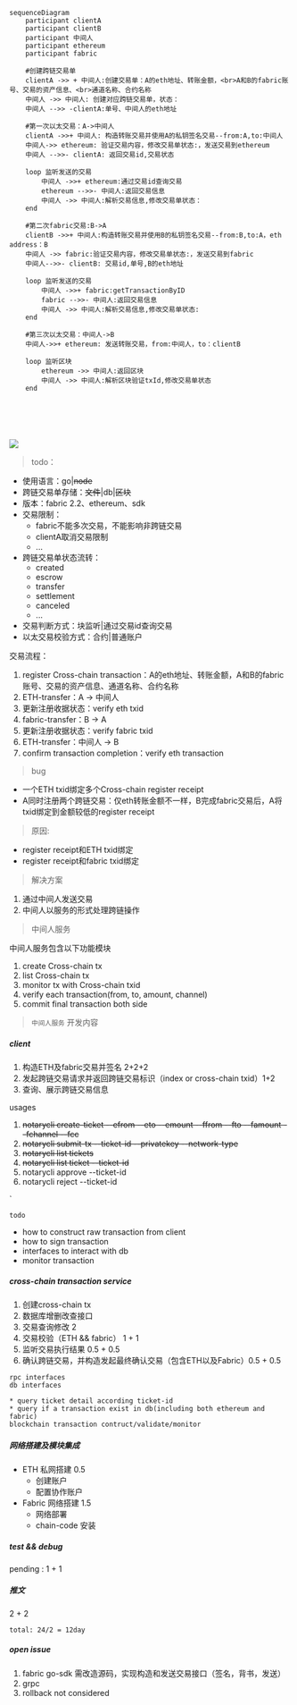 ```mermaid
sequenceDiagram
	participant clientA
	participant clientB
	participant 中间人
	participant ethereum
	participant fabric
	
	#创建跨链交易单
	clientA ->> + 中间人:创建交易单：A的eth地址、转账金额，<br>A和B的fabric账号、交易的资产信息、<br>通道名称、合约名称
	中间人 ->> 中间人: 创建对应跨链交易单，状态：
	中间人 -->> -clientA:单号、中间人的eth地址
	
	#第一次以太交易：A->中间人
	clientA ->>+ 中间人: 构造转账交易并使用A的私钥签名交易--from:A,to:中间人
	中间人->> ethereum: 验证交易内容，修改交易单状态:，发送交易到ethereum
	中间人 -->>- clientA: 返回交易id,交易状态
	
	loop 监听发送的交易
		中间人 ->>+ ethereum:通过交易id查询交易
		ethereum -->>- 中间人:返回交易信息
		中间人 ->> 中间人:解析交易信息,修改交易单状态：
	end
	
	#第二次fabric交易:B->A
	clientB ->>+ 中间人:构造转账交易并使用B的私钥签名交易--from:B,to:A，eth address：B
	中间人 ->> fabric:验证交易内容，修改交易单状态:，发送交易到fabric
	中间人-->>- clientB: 交易id,单号,B的eth地址
	
	loop 监听发送的交易
		中间人 ->>+ fabric:getTransactionByID
		fabric -->>- 中间人:返回交易信息
		中间人 ->> 中间人:解析交易信息,修改交易单状态:
	end
	
	#第三次以太交易：中间人->B
	中间人->>+ ethereum: 发送转账交易，from:中间人，to：clientB
	
	loop 监听区块
		ethereum ->> 中间人:返回区块
		中间人 ->> 中间人:解析区块验证txId,修改交易单状态
	end
	
	
	
	
	
```
[![](https://mermaid.ink/img/eyJjb2RlIjoic2VxdWVuY2VEaWFncmFtXG5cdHBhcnRpY2lwYW50IGNsaWVudEFcblx0cGFydGljaXBhbnQgY2xpZW50QlxuXHRwYXJ0aWNpcGFudCDkuK3pl7Tkurpcblx0cGFydGljaXBhbnQgZXRoZXJldW1cblx0cGFydGljaXBhbnQgZmFicmljXG5cdFxuXHQj5Yib5bu66Leo6ZO-5Lqk5piT5Y2VXG5cdGNsaWVudEEgLT4-ICsg5Lit6Ze05Lq6OuWIm-W7uuS6pOaYk-WNle-8mkHnmoRldGjlnLDlnYDjgIHovazotKbph5Hpop3vvIw8YnI-QeWSjELnmoRmYWJyaWPotKblj7fjgIHkuqTmmJPnmoTotYTkuqfkv6Hmga_jgIE8YnI-6YCa6YGT5ZCN56ew44CB5ZCI57qm5ZCN56ewXG5cdOS4remXtOS6uiAtPj4g5Lit6Ze05Lq6OiDliJvlu7rlr7nlupTot6jpk77kuqTmmJPljZXvvIznirbmgIHvvJpcblx05Lit6Ze05Lq6IC0tPj4gLWNsaWVudEE65Y2V5Y-344CB5Lit6Ze05Lq655qEZXRo5Zyw5Z2AXG5cdFxuXHQj56ys5LiA5qyh5Lul5aSq5Lqk5piT77yaQS0-5Lit6Ze05Lq6XG5cdGNsaWVudEEgLT4-KyDkuK3pl7Tkuro6IOaehOmAoOi9rOi0puS6pOaYk-W5tuS9v-eUqEHnmoTnp4HpkqXnrb7lkI3kuqTmmJMtLWZyb206QSx0bzrkuK3pl7Tkurpcblx05Lit6Ze05Lq6LT4-IGV0aGVyZXVtOiDpqozor4HkuqTmmJPlhoXlrrnvvIzkv67mlLnkuqTmmJPljZXnirbmgIE677yM5Y-R6YCB5Lqk5piT5YiwZXRoZXJldW1cblx05Lit6Ze05Lq6IC0tPj4tIGNsaWVudEE6IOi_lOWbnuS6pOaYk2lkLOS6pOaYk-eKtuaAgVxuXHRcblx0bG9vcCDnm5HlkKzlj5HpgIHnmoTkuqTmmJNcblx0XHTkuK3pl7TkurogLT4-KyBldGhlcmV1bTrpgJrov4fkuqTmmJNpZOafpeivouS6pOaYk1xuXHRcdGV0aGVyZXVtIC0tPj4tIOS4remXtOS6ujrov5Tlm57kuqTmmJPkv6Hmga9cblx0XHTkuK3pl7TkurogLT4-IOS4remXtOS6ujrop6PmnpDkuqTmmJPkv6Hmga8s5L-u5pS55Lqk5piT5Y2V54q25oCB77yaXG5cdGVuZFxuXHRcblx0I-esrOS6jOasoWZhYnJpY-S6pOaYkzpCLT5BXG5cdGNsaWVudEIgLT4-KyDkuK3pl7Tkuro65p6E6YCg6L2s6LSm5Lqk5piT5bm25L2_55SoQueahOengemSpeetvuWQjeS6pOaYky0tZnJvbTpCLHRvOkHvvIxldGggYWRkcmVzc--8mkJcblx05Lit6Ze05Lq6IC0-PiBmYWJyaWM66aqM6K-B5Lqk5piT5YaF5a6577yM5L-u5pS55Lqk5piT5Y2V54q25oCBOu-8jOWPkemAgeS6pOaYk-WIsGZhYnJpY1xuXHTkuK3pl7TkurotLT4-LSBjbGllbnRCOiDkuqTmmJNpZCzljZXlj7csQueahGV0aOWcsOWdgFxuXHRcblx0bG9vcCDnm5HlkKzlj5HpgIHnmoTkuqTmmJNcblx0XHTkuK3pl7TkurogLT4-KyBmYWJyaWM6Z2V0VHJhbnNhY3Rpb25CeUlEXG5cdFx0ZmFicmljIC0tPj4tIOS4remXtOS6ujrov5Tlm57kuqTmmJPkv6Hmga9cblx0XHTkuK3pl7TkurogLT4-IOS4remXtOS6ujrop6PmnpDkuqTmmJPkv6Hmga8s5L-u5pS55Lqk5piT5Y2V54q25oCBOlxuXHRlbmRcblx0XG5cdCPnrKzkuInmrKHku6XlpKrkuqTmmJPvvJrkuK3pl7TkurotPkJcblx05Lit6Ze05Lq6LT4-KyBldGhlcmV1bTog5Y-R6YCB6L2s6LSm5Lqk5piT77yMZnJvbTrkuK3pl7TkurrvvIx0b--8mmNsaWVudEJcblx0XG5cdGxvb3Ag55uR5ZCs5Yy65Z2XXG5cdFx0ZXRoZXJldW0gLT4-IOS4remXtOS6ujrov5Tlm57ljLrlnZdcblx0XHTkuK3pl7TkurogLT4-IOS4remXtOS6ujrop6PmnpDljLrlnZfpqozor4F0eElkLOS_ruaUueS6pOaYk-WNleeKtuaAgVxuXHRlbmRcbiAgICAgICAgICAgICIsIm1lcm1haWQiOnsidGhlbWUiOiJkZWZhdWx0In0sInVwZGF0ZUVkaXRvciI6ZmFsc2V9)](https://mermaid-js.github.io/mermaid-live-editor/#/edit/eyJjb2RlIjoic2VxdWVuY2VEaWFncmFtXG5cdHBhcnRpY2lwYW50IGNsaWVudEFcblx0cGFydGljaXBhbnQgY2xpZW50QlxuXHRwYXJ0aWNpcGFudCDkuK3pl7Tkurpcblx0cGFydGljaXBhbnQgZXRoZXJldW1cblx0cGFydGljaXBhbnQgZmFicmljXG5cdFxuXHQj5Yib5bu66Leo6ZO-5Lqk5piT5Y2VXG5cdGNsaWVudEEgLT4-ICsg5Lit6Ze05Lq6OuWIm-W7uuS6pOaYk-WNle-8mkHnmoRldGjlnLDlnYDjgIHovazotKbph5Hpop3vvIw8YnI-QeWSjELnmoRmYWJyaWPotKblj7fjgIHkuqTmmJPnmoTotYTkuqfkv6Hmga_jgIE8YnI-6YCa6YGT5ZCN56ew44CB5ZCI57qm5ZCN56ewXG5cdOS4remXtOS6uiAtPj4g5Lit6Ze05Lq6OiDliJvlu7rlr7nlupTot6jpk77kuqTmmJPljZXvvIznirbmgIHvvJpcblx05Lit6Ze05Lq6IC0tPj4gLWNsaWVudEE65Y2V5Y-344CB5Lit6Ze05Lq655qEZXRo5Zyw5Z2AXG5cdFxuXHQj56ys5LiA5qyh5Lul5aSq5Lqk5piT77yaQS0-5Lit6Ze05Lq6XG5cdGNsaWVudEEgLT4-KyDkuK3pl7Tkuro6IOaehOmAoOi9rOi0puS6pOaYk-W5tuS9v-eUqEHnmoTnp4HpkqXnrb7lkI3kuqTmmJMtLWZyb206QSx0bzrkuK3pl7Tkurpcblx05Lit6Ze05Lq6LT4-IGV0aGVyZXVtOiDpqozor4HkuqTmmJPlhoXlrrnvvIzkv67mlLnkuqTmmJPljZXnirbmgIE677yM5Y-R6YCB5Lqk5piT5YiwZXRoZXJldW1cblx05Lit6Ze05Lq6IC0tPj4tIGNsaWVudEE6IOi_lOWbnuS6pOaYk2lkLOS6pOaYk-eKtuaAgVxuXHRcblx0bG9vcCDnm5HlkKzlj5HpgIHnmoTkuqTmmJNcblx0XHTkuK3pl7TkurogLT4-KyBldGhlcmV1bTrpgJrov4fkuqTmmJNpZOafpeivouS6pOaYk1xuXHRcdGV0aGVyZXVtIC0tPj4tIOS4remXtOS6ujrov5Tlm57kuqTmmJPkv6Hmga9cblx0XHTkuK3pl7TkurogLT4-IOS4remXtOS6ujrop6PmnpDkuqTmmJPkv6Hmga8s5L-u5pS55Lqk5piT5Y2V54q25oCB77yaXG5cdGVuZFxuXHRcblx0I-esrOS6jOasoWZhYnJpY-S6pOaYkzpCLT5BXG5cdGNsaWVudEIgLT4-KyDkuK3pl7Tkuro65p6E6YCg6L2s6LSm5Lqk5piT5bm25L2_55SoQueahOengemSpeetvuWQjeS6pOaYky0tZnJvbTpCLHRvOkHvvIxldGggYWRkcmVzc--8mkJcblx05Lit6Ze05Lq6IC0-PiBmYWJyaWM66aqM6K-B5Lqk5piT5YaF5a6577yM5L-u5pS55Lqk5piT5Y2V54q25oCBOu-8jOWPkemAgeS6pOaYk-WIsGZhYnJpY1xuXHTkuK3pl7TkurotLT4-LSBjbGllbnRCOiDkuqTmmJNpZCzljZXlj7csQueahGV0aOWcsOWdgFxuXHRcblx0bG9vcCDnm5HlkKzlj5HpgIHnmoTkuqTmmJNcblx0XHTkuK3pl7TkurogLT4-KyBmYWJyaWM6Z2V0VHJhbnNhY3Rpb25CeUlEXG5cdFx0ZmFicmljIC0tPj4tIOS4remXtOS6ujrov5Tlm57kuqTmmJPkv6Hmga9cblx0XHTkuK3pl7TkurogLT4-IOS4remXtOS6ujrop6PmnpDkuqTmmJPkv6Hmga8s5L-u5pS55Lqk5piT5Y2V54q25oCBOlxuXHRlbmRcblx0XG5cdCPnrKzkuInmrKHku6XlpKrkuqTmmJPvvJrkuK3pl7TkurotPkJcblx05Lit6Ze05Lq6LT4-KyBldGhlcmV1bTog5Y-R6YCB6L2s6LSm5Lqk5piT77yMZnJvbTrkuK3pl7TkurrvvIx0b--8mmNsaWVudEJcblx0XG5cdGxvb3Ag55uR5ZCs5Yy65Z2XXG5cdFx0ZXRoZXJldW0gLT4-IOS4remXtOS6ujrov5Tlm57ljLrlnZdcblx0XHTkuK3pl7TkurogLT4-IOS4remXtOS6ujrop6PmnpDljLrlnZfpqozor4F0eElkLOS_ruaUueS6pOaYk-WNleeKtuaAgVxuXHRlbmRcbiAgICAgICAgICAgICIsIm1lcm1haWQiOnsidGhlbWUiOiJkZWZhdWx0In0sInVwZGF0ZUVkaXRvciI6ZmFsc2V9)
> todo：

- 使用语言：go|~~node~~
- 跨链交易单存储：~~文件~~|db|~~区块~~
- 版本：fabric 2.2、ethereum、sdk
- 交易限制：
  - fabric不能多次交易，不能影响非跨链交易
  - clientA取消交易限制
  - ...
- 跨链交易单状态流转：
  - created
  - escrow
  - transfer
  - settlement
  - canceled
  - ...
- 交易判断方式：块监听|通过交易id查询交易
- 以太交易校验方式：合约|普通账户







交易流程：

1.  register  Cross-chain transaction：A的eth地址、转账金额，A和B的fabric账号、交易的资产信息、通道名称、合约名称
2.  ETH-transfer：A -> 中间人
3. 更新注册收据状态：verify eth txid
4.  fabric-transfer：B -> A
5.  更新注册收据状态：verify fabric txid
6.  ETH-transfer：中间人 -> B
7.  confirm transaction completion：verify eth transaction 



> bug

- 一个ETH txid绑定多个Cross-chain register  receipt
- A同时注册两个跨链交易：仅eth转账金额不一样，B完成fabric交易后，A将txid绑定到金额较低的register  receipt



> 原因:

- register  receipt和ETH txid绑定
- register  receipt和fabric txid绑定



> 解决方案

1. 通过中间人发送交易
2. 中间人以服务的形式处理跨链操作

> 中间人服务        

中间人服务包含以下功能模块
1. create Cross-chain tx
2. list Cross-chain tx
3. monitor tx with Cross-chain txid
4. verify each transaction(from, to, amount, channel)
5. commit final transaction both side

> ```中间人服务``` 开发内容

##### client

1. 构造ETH及fabric交易并签名   2+2+2 
2. 发起跨链交易请求并返回跨链交易标识（index or cross-chain txid）1+2
3. 查询、展示跨链交易信息 


usages
1. ~~notarycli create-ticket --efrom --eto --emount --ffrom --fto --famount --fchannel --fcc~~
2. ~~notarycli submit-tx --ticket-id --privatekey --network-type~~
3. ~~notarycli list tickets~~
4. ~~notarycli list ticket --ticket-id~~
5. notarycli approve --ticket-id
6. notarycli reject --ticket-id

`

``todo`` 
* how to construct raw transaction from client
* how to sign transaction
* interfaces to interact with db
* monitor transaction



##### cross-chain transaction service

1. 创建cross-chain tx  
2. 数据库增删改查接口
3. 交易查询修改  2
4. 交易校验（ETH && fabric） 1 + 1
5. 监听交易执行结果 0.5 + 0.5
6. 确认跨链交易，并构造发起最终确认交易（包含ETH以及Fabric）0.5 + 0.5

```
rpc interfaces
db interfaces

* query ticket detail according ticket-id
* query if a transaction exist in db(including both ethereum and fabric)
blockchain transaction contruct/validate/monitor
```

##### 网络搭建及模块集成

* ETH 私网搭建 0.5
    * 创建账户 
    * 配置协作账户
* Fabric 网络搭建 1.5
    * 网络部署
    * chain-code 安装
    
    
##### test && debug
 
 pending : 1 + 1  

##### 推文

2 + 2 

``` total: 24/2 = 12day ```

##### open issue

1. fabric go-sdk 需改造源码，实现构造和发送交易接口（签名，背书，发送）
2. grpc
3. rollback not considered